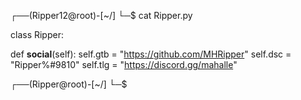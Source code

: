 ┌──(Ripper12@root)-[~/]
└─$ cat Ripper.py

class Ripper:

def  __social__(self):
 self.gtb = "https://github.com/MHRipper"
 self.dsc = "Ripper%#9810"
 self.tlg = "https://discord.gg/mahalle"
  
 ┌──(Ripper@root)-[~/]
 └─$
 
 
